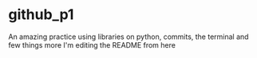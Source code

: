 # github_p1
An amazing practice using libraries on python, commits, the terminal and few things more
I'm editing the README from here
